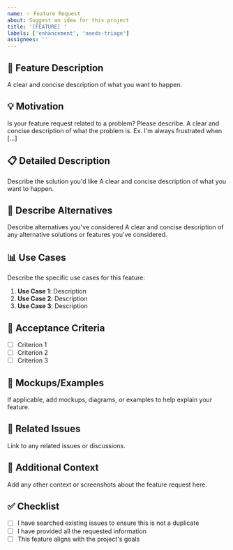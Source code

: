 ```yaml
---
name: ✨ Feature Request
about: Suggest an idea for this project
title: '[FEATURE] '
labels: ['enhancement', 'needs-triage']
assignees: ''
---
```


## 🚀 Feature Description

A clear and concise description of what you want to happen.

## 💡 Motivation

Is your feature request related to a problem? Please describe.
A clear and concise description of what the problem is. Ex. I'm always frustrated when [...]

## 📋 Detailed Description

Describe the solution you'd like
A clear and concise description of what you want to happen.

## 🔄 Describe Alternatives

Describe alternatives you've considered
A clear and concise description of any alternative solutions or features you've considered.

## 📊 Use Cases

Describe the specific use cases for this feature:

1. **Use Case 1**: Description
2. **Use Case 2**: Description
3. **Use Case 3**: Description

## 🎯 Acceptance Criteria

- [ ] Criterion 1
- [ ] Criterion 2
- [ ] Criterion 3

## 📸 Mockups/Examples

If applicable, add mockups, diagrams, or examples to help explain your feature.

## 🔗 Related Issues

Link to any related issues or discussions.

## 📝 Additional Context

Add any other context or screenshots about the feature request here.

## ✅ Checklist

- [ ] I have searched existing issues to ensure this is not a duplicate
- [ ] I have provided all the requested information
- [ ] This feature aligns with the project's goals
